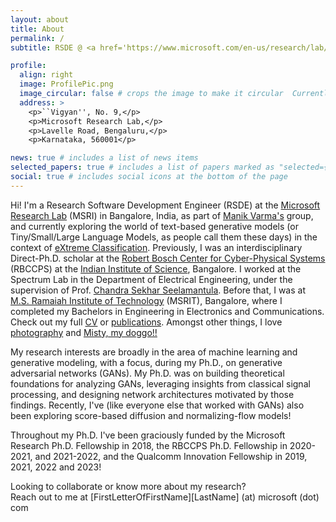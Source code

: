 ```yaml
---
layout: about
title: About
permalink: /
subtitle: RSDE @ <a href='https://www.microsoft.com/en-us/research/lab/microsoft-research-india'>MSRI</a>, Bangalore | Ph.D. @ <a href='https://cps.iisc.ac.in'>RBCCPS</a>, <a href='https://iisc.ac.in'>IISc</a>, Bangalore.

profile:
  align: right
  image: ProfilePic.png
  image_circular: false # crops the image to make it circular  Currently ABD and looking for research opportunities!
  address: >
    <p>``Vigyan'', No. 9,</p>
    <p>Microsoft Research Lab,</p>
    <p>Lavelle Road, Bengaluru,</p>
    <p>Karnataka, 560001</p>

news: true # includes a list of news items
selected_papers: true # includes a list of papers marked as "selected={true}"
social: true # includes social icons at the bottom of the page
---
```


Hi! I'm a Research Software Development Engineer (RSDE) at the <a href='https://www.microsoft.com/en-us/research/lab/microsoft-research-india'>Microsoft Research Lab</a> (MSRI) in Bangalore, India, as part of [Manik Varma's](http://manikvarma.org/) group, and currently exploring the world of text-based generative models (or Tiny/Small/Large Language Models, as people call them these days) in the context of [eXtreme Classification](http://manikvarma.org/downloads/XC/XMLRepository.html). Previously, I was an interdisciplinary Direct-Ph.D. scholar at the [Robert Bosch Center for Cyber-Physical Systems](https://cps.iisc.ac.in) (RBCCPS) at the [Indian Institute of Science](http://iisc.ac.in), Bangalore. I worked at the Spectrum Lab in the Department of Electrical Engineering, under the supervision of Prof. [Chandra Sekhar Seelamantula](https://sites.google.com/site/chandrasekharseelamantula). Before that, I was at [M.S. Ramaiah Institute of Technology](http://msrit.edu) (MSRIT), Bangalore, where I completed my Bachelors in Engineering in Electronics and Communications. Check out my full [CV](/cv/) or [publications](/publications/). Amongst other things, I love [photography](/photography/) and [Misty, my doggo!!](/doggo/)

My research interests are broadly in the area of machine learning and generative modeling, with a focus, during my Ph.D., on generative adversarial networks (GANs). My Ph.D. was on building theoretical foundations for analyzing GANs, leveraging insights from classical signal processing, and designing network architectures motivated by those findings. Recently, I've (like everyone else that worked with GANs) also been exploring score-based diffusion and normalizing-flow models!

Throughout my Ph.D. I've been graciously funded by the Microsoft Research Ph.D. Fellowship in 2018, the RBCCPS Ph.D. Fellowship in 2020-2021, and 2021-2022, and the Qualcomm Innovation Fellowship in 2019, 2021, 2022 and 2023!

Looking to collaborate or know more about my research? <br>
Reach out to me at [FirstLetterOfFirstName][LastName] (at) microsoft (dot) com

<!---
Write your biography here. Tell the world about yourself. Link to your favorite [subreddit](http://reddit.com). You can put a picture in, too. The code is already in, just name your picture `prof_pic.jpg` and put it in the `img/` folder.

Put your address / P.O. box / other info right below your picture. You can also disable any these elements by editing `profile` property of the YAML header of your `_pages/about.md`. Edit `_bibliography/papers.bib` and Jekyll will render your [publications page](publications/) automatically.

Link to your social media connections, too. This theme is set up to use and [Academicons](https://jpswalsh.github.io/academicons/), like the ones below. Add your Facebook, Twitter, LinkedIn, Google Scholar, or just disable all of them.
-->
